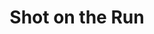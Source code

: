 ---
title: "Shot on the Run"

feat:
  types: ["General", "Fighter"]
  prerequisite: |
    Dex 13, Dodge, Mobility, Point Blank Shot, base attack bonus +4.
  benefit: |
    When using the attack action with a ranged weapon, you can move both before and after the attack, provided that your total distance moved is not greater than your speed.
  special: |
    A fighter may select Shot on the Run as one of his fighter bonus feats.
---